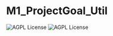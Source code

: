 # M1_ProjectGoal_Util

![AGPL License](https://api.codiga.io/project/31103/score/svg)
![AGPL License](https://api.codiga.io/project/31103/status/svg)

